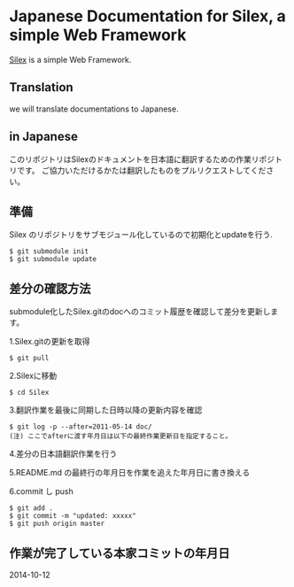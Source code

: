 Japanese Documentation for Silex, a simple Web Framework
===========================================================

[Silex][id] is a simple Web Framework.

## Translation
we will translate documentations to Japanese.

## in Japanese
このリポジトリはSilexのドキュメントを日本語に翻訳するための作業リポジトリです。
ご協力いただけるかたは翻訳したものをプルリクエストしてください。

## 準備

Silex のリポジトリをサブモジュール化しているので初期化とupdateを行う.

    $ git submodule init
    $ git submodule update

## 差分の確認方法

submodule化したSilex.gitのdocへのコミット履歴を確認して差分を更新します。


1.Silex.gitの更新を取得

    $ git pull

2.Silexに移動

    $ cd Silex

3.翻訳作業を最後に同期した日時以降の更新内容を確認

    $ git log -p --after=2011-05-14 doc/
    (注) ここでafterに渡す年月日は以下の最終作業更新日を指定すること。

4.差分の日本語翻訳作業を行う

5.README.md の最終行の年月日を作業を追えた年月日に書き換える

6.commit し push

    $ git add .
    $ git commit -m "updated: xxxxx"
    $ git push origin master

## 作業が完了している本家コミットの年月日
2014-10-12

[id]: http://silex.sensiolabs.org/